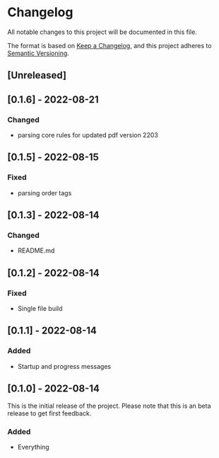 # Changelog
All notable changes to this project will be documented in this file.

The format is based on [Keep a Changelog](https://keepachangelog.com/en/1.0.0/),
and this project adheres to [Semantic Versioning](https://semver.org/spec/v2.0.0.html).

## [Unreleased]

## [0.1.6] - 2022-08-21
### Changed
- parsing core rules for updated pdf version 2203
## [0.1.5] - 2022-08-15
### Fixed
- parsing order tags
## [0.1.3] - 2022-08-14
### Changed
- README.md
## [0.1.2] - 2022-08-14
### Fixed
- Single file build
## [0.1.1] - 2022-08-14
### Added
- Startup and progress messages
## [0.1.0] - 2022-08-14
This is the initial release of the project. Please note that this is an beta release to get first feedback. 
### Added
- Everything
